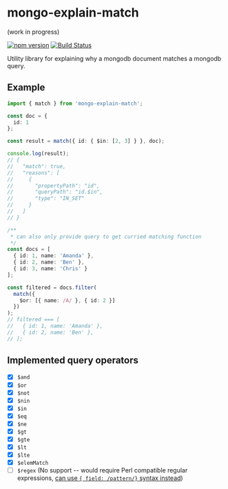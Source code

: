 # mongo-explain-match

(work in progress)

[![npm version](https://badge.fury.io/js/mongo-explain-match.svg)](https://badge.fury.io/js/mongo-explain-match)
[![Build Status](https://travis-ci.org/CrossLead/mongo-explain-match.svg?branch=master)](https://travis-ci.org/CrossLead/mongo-explain-match)

Utility library for explaining why a mongodb document matches a mongodb query.

## Example

```typescript
import { match } from 'mongo-explain-match';

const doc = {
  id: 1
};

const result = match({ id: { $in: [2, 3] } }, doc);

console.log(result);
// {
//   "match": true,
//   "reasons": [
//     {
//       "propertyPath": "id",
//       "queryPath": "id.$in",
//       "type": "IN_SET"
//     }
//   ]
// }

/**
 * can also only provide query to get curried matching function
 */
const docs = [
  { id: 1, name: 'Amanda' },
  { id: 2, name: 'Ben' },
  { id: 3, name: 'Chris' }
];

const filtered = docs.filter(
  match({
    $or: [{ name: /A/ }, { id: 2 }]
  })
);
// filtered === [
//   { id: 1, name: 'Amanda' },
//   { id: 2, name: 'Ben' },
// ];
```

## Implemented query operators

* [x] `$and`
* [x] `$or`
* [x] `$not`
* [x] `$nin`
* [x] `$in`
* [x] `$eq`
* [x] `$ne`
* [x] `$gt`
* [x] `$gte`
* [x] `$lt`
* [x] `$lte`
* [x] `$elemMatch`
* [ ] `$regex` (No support -- would require Perl compatible regular expressions, [can use `{ field: /pattern/}` syntax instead](https://docs.mongodb.com/manual/reference/operator/query/regex/#syntax-restrictions))
